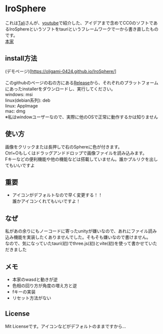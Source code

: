 # IroSphere

これは[Tali](https://github.com/TaliPhoto)さんが、[youtube](https://youtu.be/jrCr4j_qdPo)で紹介した、アイデアまで含めてCC0のソフトであるIroSphereというソフトをtauriというフレームワークで一から書き直したものです。<br>
[本家](https://github.com/TaliPhoto/IroSphere)

## install方法
(デモページ)[https://oligami-0424.github.io/IroSphere/]<br><br>
このgithubのページの右の方にある[Release](https://github.com/oligami-0424/IroSphere/releases/latest)から、それぞれのプラットフォームにあったinstallerをダウンロードし、実行してください。<br>
windows: msi<br>
linux(debian系列): deb <br>
linux: AppImage<br>
mac: dmg<br>
※私はwindowユーザーなので、実際に他のOSで正常に動作するかは知りません

## 使い方
画像をクリックまたは長押しで右のSphereに色が付きます。<br>
Ctrl+Oもしくはドラッグアンドドロップで画像ファイルを読み込みます。<br>
Fキーなどの便利機能や他の機能などは搭載していません。誰かプルリクを出してもいいですよ

## 重要
- アイコンがデフォルトなので早く変更する！！<br>
誰かアイコンくれてもいいですよ！

## なぜ
私があの余りにもノーコードに寄ったunityが嫌いなので、あれにファイル読み込み機能を実装したくありませんでした。そもそも嫌いなので書けません。<br>
なので、気になっていたtauri(初)でthree.js(初)とvite(初)を使って書かせていただきました

## メモ
- 本家のwasdと動きが逆
- 色相の回り方が角度の増え方と逆
- fキーの実装
- リセット方法がない

## License
Mit Licenseです。アイコンなどがデフォルトのままですから...
